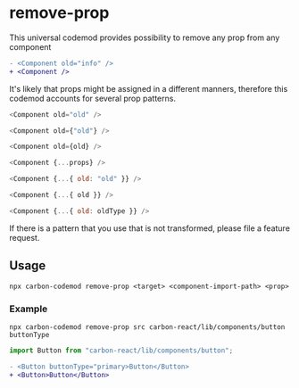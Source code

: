# remove-prop

This universal codemod provides possibility to remove any prop from any component

```diff
- <Component old="info" />
+ <Component />
```

It's likely that props might be assigned in a different manners, therefore this codemod accounts for several prop patterns.

```js
<Component old="old" />
```

```js
<Component old={"old"} />
```

```js
<Component old={old} />
```

```js
<Component {...props} />
```

```js
<Component {...{ old: "old" }} />
```

```js
<Component {...{ old }} />
```

```js
<Component {...{ old: oldType }} />
```

If there is a pattern that you use that is not transformed, please file a feature request.

## Usage

`npx carbon-codemod remove-prop <target> <component-import-path> <prop>`

### Example

`npx carbon-codemod remove-prop src carbon-react/lib/components/button buttonType`

```js
import Button from "carbon-react/lib/components/button";
```
```diff
- <Button buttonType="primary>Button</Button>
+ <Button>Button</Button>
```